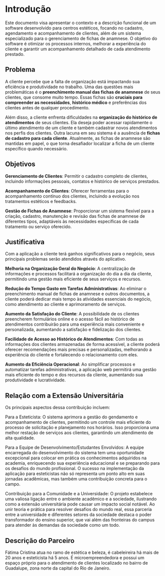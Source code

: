 # Introdução

Este documento visa apresentar o contexto e a descrição funcional de um software desenvolvido para centros estéticos, focando no cadastro, agendamento e acompanhamento de clientes, além de um sistema especializado para o gerenciamento de fichas de anamnese. O objetivo do software é otimizar os processos internos, melhorar a experiência do cliente e garantir um acompanhamento detalhado de cada atendimento prestado.

## Problema

A cliente percebe que a falta de organização está impactando sua eficiência e produtividade no trabalho. Uma das questões mais problemáticas é o <b>preenchimento manual das fichas de anamnese</b> de seus clientes, que consome muito tempo. Essas fichas são <b>cruciais para compreender as necessidades</b>, <b>histórico médico</b> e preferências dos clientes antes de qualquer procedimento.

Além disso, a cliente enfrenta dificuldades na <b>organização do histórico de atendimentos</b> de seus clientes. Ela deseja poder acessar rapidamente o último atendimento de um cliente e também cadastrar novos atendimentos nos perfis dos clientes. Outra lacuna em seu sistema é a ausência de <b>fichas de cadastro para cada cliente</b>. Atualmente, as fichas de anamnese são mantidas em papel, o que torna desafiador localizar a ficha de um cliente específico quando necessário.

## Objetivos

<b>Gerenciamento de Clientes</b>: Permitir o cadastro completo de clientes, incluindo informações pessoais, contatos e histórico de serviços prestados. 

<b>Acompanhamento de Clientes</b>: Oferecer ferramentas para o acompanhamento contínuo dos clientes, incluindo a evolução nos tratamentos estéticos e feedbacks.

<b>Gestão de Fichas de Anamnese</b>: Proporcionar um sistema flexível para a criação, cadastro, manutenção e revisão das fichas de anamnese de diferentes tipos, adaptáveis às necessidades específicas de cada tratamento ou serviço oferecido.

## Justificativa

Com a aplicação a cliente terá ganhos significativos para o negócio, seus principais problemas  serão atendidos através do aplicativo. 

<b>Melhoria na Organização Geral do Negócio</b>: A centralização de informações e processos facilitará a organização do dia a dia da cliente, permitindo uma gestão mais eficiente de seus serviços e recursos.

<b>Redução do Tempo Gasto em Tarefas Administrativas</b>: Ao eliminar o preenchimento manual de fichas de anamnese e outros documentos, a cliente poderá dedicar mais tempo às atividades essenciais do negócio, como atendimento ao cliente e aprimoramento de serviços.

<b>Aumento da Satisfação do Cliente</b>: A possibilidade de os clientes preencherem formulários online e o acesso fácil ao histórico de atendimentos contribuirão para uma experiência mais conveniente e personalizada, aumentando a satisfação e fidelização dos clientes.

<b>Facilidade de Acesso ao Histórico de Atendimentos</b>: Com todas as informações dos clientes armazenadas de forma acessível, a cliente poderá oferecer recomendações mais precisas e personalizadas, melhorando a experiência do cliente e fortalecendo o relacionamento com eles.

<b>Aumento da Eficiência Operacional</b>: Ao simplificar processos e automatizar tarefas administrativas, a aplicação web permitirá uma gestão mais eficiente do tempo e dos recursos da cliente, aumentando sua produtividade e lucratividade.

## Relação com a Extensão Universitária

Os principais aspectos dessa contribuição incluem: 

Para a Esteticista: O sistema aprimora a gestão do gendamento e acompanhamento de clientes, permitindo um controle mais eficiente do processo de solicitação e planejamento nos horários. Isso proporciona uma melhor restação de serviços aos clientes, garantindo um atendimento de alta qualidade.

Para a Equipe de Desenvolvimento/Estudantes Envolvidos: A equipe encarregada do desenvolvimento do sistema tem uma oportunidade excepcional para colocar em prática os conhecimentos adquiridos na academia, enriquecendo sua experiência educacional e se preparando para os desafios do mundo profissional. O sucesso na implementação da aplicação para esteticistas não só representa um ponto alto em suas jornadas acadêmicas, mas também uma contribuição concreta para o campo.

Contribuição para a Comunidade e a Universidade: O projeto estabelece uma valiosa ligação entre o ambiente acadêmico e a sociedade, ilustrando como a extensão universitária pode causar um impacto social notável. Ao unir teoria e prática para resolver desafios do mundo real, essa parceria entre a universidade e diferentes setores da sociedade destaca o poder transformador do ensino superior, que vai além das fronteiras do campus para atender às demandas da sociedade como um todo.

## Descrição do Parceiro

Fátima Cristina atua no ramo de estética e beleza, é cabeleireira há mais de 20 anos e esteticista há 5 anos. É microempreendedora e possui um espaço próprio para o atendimento de clientes localizado no bairro de Guadalupe, zona norte da capital do Rio de Janeiro. 
